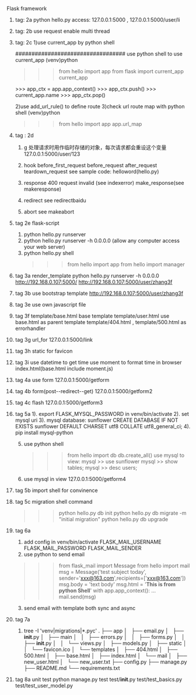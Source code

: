 Flask framework
1. tag: 2a
   python hello.py
   access:  127.0.0.1:5000 ,  127.0.0.1:5000/user/li
2. tag: 2b
   use request
   enable multi thread
3. tag: 2c
   1)use current_app by python shell   

   ##################################
   use python shell to use current_app
   (venv)python
   >>> from hello import app
   >>> from flask import current_app
   >>> current_app
   <LocalProxy unbound>
   >>> app_ctx = app.app_context()
   >>> app_ctx.push()
   >>> current_app.name
   >>> app_ctx.pop()

   2)use add_url_rule() to define route
   3)check url route map with python shell
   (venv)python
   >>>from hello import app
   >>>app.url_map

4. tag : 2d
   1) g 处理请求时用作临时存储的对象，每次请求都会重设这个变量
   127.0.0.1:5000/user/123
   2) hook
      before_first_request
      before_request
      after_request
      teardown_request
      see sample code: helloword(hello.py)

   3) response
      400 request invalid (see indexerror)
      make_response(see makeresponse)
   4) redirect
      see redirectbaidu
   5) abort
      see makeabort
5. tag 2e
   flask-script
   1) python hello.py runserver
   2) python hello.py runserver -h 0.0.0.0  (allow any computer access your web server)
   3) python hello.py shell
      >>> from hello import app
      >>> from hello import manager

6. tag 3a
   render_template
   python hello.py runserver -h 0.0.0.0
   http://192.168.0.107:5000/
   http://192.168.0.107:5000/user/zhang3f
7. tag 3b
   use bootstrap template
   http://192.168.0.107:5000/user/zhang3f
8. tag 3e
   use own javascript file
9. tag 3f
   template/base.html  base template
   template/user.html  use base.html as parent template
   template/404.html , template/500.html as errorhandler
10. tag 3g
   url_for      127.0.0.1:5000/link
11. tag 3h
    static for favicon
12. tag 3i
    use datetime to get time
    use moment to format time in browser
    index.html(base.html include moment.js)
13. tag 4a
    use form    127.0.0.1:5000/getform
14. tag 4b
    form(post--redirect--get) 127.0.0.1:5000/getform2
15. tag 4c
    flash 127.0.0.1:5000/getform3

16. tag 5a
    1). export FLASK_MYSQL_PASSWORD in venv/bin/activate
    2). set mysql uri
    3). mysql database: sunflower
	CREATE DATABASE IF NOT EXISTS sunflower DEFAULT CHARSET utf8 COLLATE utf8_general_ci;
    4). pip install mysql-python 
    
    5) use python shell
       >>> from hello import db
       >>> db.create_all()
       use mysql to view:
       mysql >> use sunflower
       mysql >> show tables;
       mysql >> desc users;

    6) use mysql in view  127.0.0.1:5000/getform4
17. tag 5b
    import shell for convinence
18. tag 5c
    migration shell command
    >>> python hello.py db init
    >>> python hello.py db migrate -m "initial migration"
    >>> python hello.py db upgrade

19. tag 6a 
    1) add config in venv/bin/activate
       FLASK_MAIL_USERNAME
       FLASK_MAIL_PASSWORD
       FLASK_MAIL_SENDER
    2) use python to send email
	>>> from flask_mail import Message
	>>> from hello import mail
	>>> msg = Message('test subject today', sender='xxx@163.com',recipients=['xxx@163.com'])
	>>> msg.body = 'text body'
	>>> msg.html = '<b>This is from python Shell</b>'
	>>> with app.app_context():
	...     mail.send(msg)
    3) send email with template both sync and async
20. tag 7a
    1) tree -I 'venv|migrations|*.pyc' 
	.
	├── app
	│   ├── email.py
	│   ├── __init__.py
	│   ├── main
	│   │   ├── errors.py
	│   │   ├── forms.py
	│   │   ├── __init__.py
	│   │   └── views.py
	│   ├── models.py
	│   ├── static
	│   │   └── favicon.ico
	│   └── templates
	│       ├── 404.html
	│       ├── 500.html
	│       ├── base.html
	│       ├── index.html
	│       └── mail
	│           ├── new_user.html
	│           └── new_user.txt
	├── config.py
	├── manage.py
	├── README.md
	└── requirements.txt


21. tag 8a
    unit test
    python manage.py test
    test/__init__.py test/test_basics.py  test/test_user_model.py
